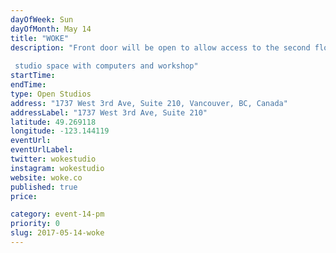 ```yaml
---
dayOfWeek: Sun
dayOfMonth: May 14
title: "WOKE"
description: "Front door will be open to allow access to the second floor via main atrium stairs!  studio space with computers and workshop"
startTime: 
endTime: 
type: Open Studios
address: "1737 West 3rd Ave, Suite 210, Vancouver, BC, Canada"
addressLabel: "1737 West 3rd Ave, Suite 210"
latitude: 49.269118
longitude: -123.144119
eventUrl: 
eventUrlLabel: 
twitter: wokestudio
instagram: wokestudio
website: woke.co
published: true
price: 

category: event-14-pm
priority: 0
slug: 2017-05-14-woke
---
```

